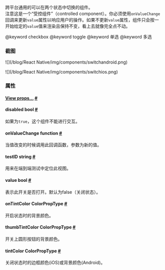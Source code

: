 跨平台通用的可以在两个状态中切换的组件。  
注意这是一个“受控组件”（controlled component）。你必须使用`onValueChange`回调来更新`value`属性以响应用户的操作。如果不更新`value`属性，组件只会按一开始给定的`value`值来渲染且保持不变，看上去就像完全点不动。  

@keyword checkbox @keyword toggle @keyword 单选 @keyword 多选

### 截图
![](/blog/React Native/img/components/switchandroid.png)

![](/blog/React Native/img/components/switchios.png)

### 属性

<div class="props">
	<div class="prop">
		<h4 class="propTitle"><a class="anchor" name="view"></a><a href="view.html#props">View props...</a> <a class="hash-link" href="#view">#</a></h4>
	</div>
	<div class="prop">
		<h4 class="propTitle"><a class="anchor" name="disabled"></a>disabled <span class="propType">bool</span> <a class="hash-link" href="#disabled">#</a></h4>
		<div>
			<p>如果为<code>true</code>，这个组件不能进行交互。</p>
		</div>
	</div>
	<div class="prop">
		<h4 class="propTitle"><a class="anchor" name="onvaluechange"></a>onValueChange <span class="propType">function</span> <a class="hash-link" href="#onvaluechange">#</a></h4>
		<div>
			<p>当值改变的时候调用此回调函数，参数为新的值。</p>
		</div>
	</div>
	<div class="prop">
		<h4 class="propTitle"><a class="anchor" name="testid"></a>testID <span class="propType">string</span> <a class="hash-link" href="#testid">#</a></h4>
		<div>
			<p>用来在端到端测试中定位此视图。</p>
		</div>
	</div>
	<div class="prop">
		<h4 class="propTitle"><a class="anchor" name="value"></a>value <span class="propType">bool</span> <a class="hash-link" href="#value">#</a></h4>
		<div>
			<p>表示此开关是否打开。默认为false（关闭状态）。</p>
		</div>
	</div>
	<div class="prop">
		<h4 class="propTitle"><a class="anchor" name="ontintcolor"></a>onTintColor <span class="propType">ColorPropType</span> <a class="hash-link" href="#ontintcolor">#</a></h4>
		<div><p>开启状态时的背景颜色。</p></div>
	</div>
	<div class="prop">
		<h4 class="propTitle"><a class="anchor" name="thumbtintcolor"></a>thumbTintColor <span class="propType">ColorPropType</span> <a class="hash-link" href="#thumbtintcolor">#</a></h4>
		<div><p>开关上圆形按钮的背景颜色。</p></div>
	</div>
	<div class="prop">
		<h4 class="propTitle"><a class="anchor" name="tintcolor"></a>tintColor <span class="propType">ColorPropType</span> <a class="hash-link" href="#tintcolor">#</a></h4>
		<div><p>关闭状态时的边框颜色(iOS)或背景颜色(Android)。</p></div>
	</div>
</div>

